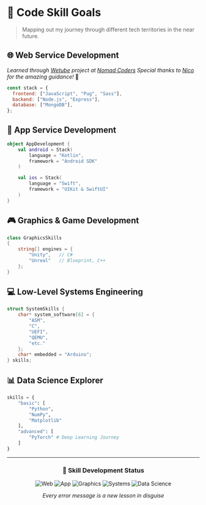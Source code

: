 # 🎯 Code Skill Goals

> Mapping out my journey through different tech territories in the near future.

## 🌐 Web Service Development

_Learned through [Wetube](https://github.com/YuruCoder/wetube) project at [Nomad Coders](https://nomadcoders.co/wetube)_
_Special thanks to [Nico](https://github.com/serranoarevalo) for the amazing guidance!_ 🙏

```javascript
const stack = {
  frontend: ["JavaScript", "Pug", "Sass"],
  backend: ["Node.js", "Express"],
  database: ["MongoDB"],
};
```

## 📱 App Service Development

```kotlin
object AppDevelopment {
    val android = Stack(
        language = "Kotlin",
        framework = "Android SDK"
    )

    val ios = Stack(
        language = "Swift",
        framework = "UIKit & SwiftUI"
    )
}
```

## 🎮 Graphics & Game Development

```csharp
class GraphicsSkills
{
    string[] engines = {
        "Unity",   // C#
        "Unreal"   // Blueprint, C++
    };
}
```

## 💻 Low-Level Systems Engineering

```c
struct SystemSkills {
    char* system_software[6] = {
        "ASM",
        "C",
        "UEFI",
        "QEMU",
        "etc."
    };
    char* embedded = "Arduino";
} skills;
```

## 📊 Data Science Explorer

```python
skills = {
    "basic": [
        "Python",
        "NumPy",
        "Matplotlib"
    ],
    "advanced": [
        "PyTorch" # Deep Learning Journey
    ]
}
```

---

<div align="center">

### 🔬 Skill Development Status

![Web](https://img.shields.io/badge/Web-Active-blue)
![App](https://img.shields.io/badge/App-In_Progress-purple)
![Graphics](https://img.shields.io/badge/Graphics-Starting-green)
![Systems](https://img.shields.io/badge/Systems-Exploring-orange)
![Data Science](https://img.shields.io/badge/Data_Science-Learning-yellow)

_Every error message is a new lesson in disguise_

</div>
